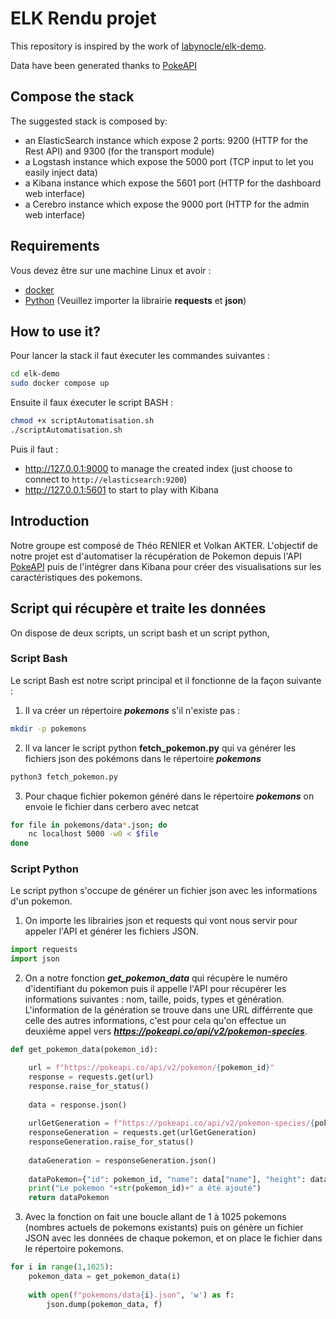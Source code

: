 # ELK Rendu projet 

This repository is inspired by the work of [labynocle/elk-demo](https://github.com/labynocle/elk-demo).

Data have been generated thanks to [PokeAPI](https://pokeapi.co)

## Compose the stack

The suggested stack is composed by:
* an ElasticSearch instance which expose 2 ports: 9200 (HTTP for the Rest API) and 9300 (for the transport module)
* a Logstash instance which expose the 5000 port (TCP input to let you easily inject data)
* a Kibana instance which expose the 5601 port (HTTP for the dashboard web interface)
* a Cerebro instance which expose the 9000 port (HTTP for the admin web interface)


## Requirements

Vous devez être sur une machine Linux et avoir :
* [docker](https://docs.docker.com/engine/installation/linux/)
* [Python](https://python.org) (Veuillez importer la librairie **requests** et **json**)

## How to use it?

Pour lancer la stack il faut éxecuter les commandes suivantes :
```bash
cd elk-demo
sudo docker compose up
```

Ensuite il faux éxecuter le script BASH :
```bash
chmod +x scriptAutomatisation.sh
./scriptAutomatisation.sh
```

Puis il faut :
* http://127.0.0.1:9000 to manage the created index (just choose to connect to `http://elasticsearch:9200`)
* http://127.0.0.1:5601 to start to play with Kibana

## Introduction
Notre groupe est composé de Théo RENIER et Volkan AKTER.
L'objectif de notre projet est d'automatiser la récupération de Pokemon depuis l'API [PokeAPI](https://pokeapi.co) puis de l'intégrer dans Kibana pour créer des visualisations sur les caractéristiques des pokemons.

## Script qui récupère et traite les données 
On dispose de deux scripts, un script bash et un script python, 
### Script Bash
Le script Bash est notre script principal et il fonctionne de la façon suivante : 
1. Il va créer un répertoire ***pokemons*** s'il n'existe pas :
```bash
mkdir -p pokemons
```
2. Il va lancer le script python **fetch_pokemon.py** qui va générer les fichiers json des pokémons dans le répertoire ***pokemons***
```python
python3 fetch_pokemon.py
```
3. Pour chaque fichier pokemon généré dans le répertoire ***pokemons*** on envoie le fichier dans cerbero avec netcat
```bash
for file in pokemons/data*.json; do 
	nc localhost 5000 -w0 < $file
done
```
### Script Python
Le script python s'occupe de générer un fichier json avec les informations d'un pokemon.
1. On importe les librairies json et requests qui vont nous servir pour appeler l'API et générer les fichiers JSON.
```python
import requests
import json
```
2. On a notre fonction ***get_pokemon_data*** qui récupère le numéro d'identifiant du pokemon puis il appelle l'API pour récupérer les informations suivantes : nom, taille, poids, types et génération.\
L'information de la génération se trouve dans une URL différrente que celle des autres informations, c'est pour cela qu'on effectue un deuxième appel vers ***https://pokeapi.co/api/v2/pokemon-species***.
```python
def get_pokemon_data(pokemon_id):

	url = f"https://pokeapi.co/api/v2/pokemon/{pokemon_id}"
	response = requests.get(url)
	response.raise_for_status()
	
	data = response.json()
	
	urlGetGeneration = f"https://pokeapi.co/api/v2/pokemon-species/{pokemon_id}"
	responseGeneration = requests.get(urlGetGeneration)
	responseGeneration.raise_for_status()
	
	dataGeneration = responseGeneration.json()
	
	dataPokemon={"id": pokemon_id, "name": data["name"], "height": data["height"], "weight" : data["weight"], "types" : data["types"], "generation": dataGeneration["generation"]["name"]}
	print("Le pokemon "+str(pokemon_id)+" a été ajouté")
	return dataPokemon
```
3. Avec la fonction on fait une boucle allant de 1 à 1025 pokemons (nombres actuels de pokemons existants) puis on génère un fichier JSON avec les données de chaque pokemon, et on place le fichier dans le répertoire pokemons.
```python
for i in range(1,1025):
	pokemon_data = get_pokemon_data(i)
	
	with open(f"pokemons/data{i}.json", 'w') as f:
		json.dump(pokemon_data, f)
```
